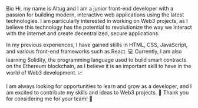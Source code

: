 Bio
Hi, my name is Altug and I am a junior front-end developer with a passion for building modern, interactive web applications using the latest technologies.
I am particularly interested in working on Web3 projects, as I believe this technology has the potential to revolutionize the way we interact with the internet and create decentralized, secure applications.

In my previous experiences, I have gained skills in HTML, CSS, JavaScript, and various front-end frameworks such as React. 💻 Currently, I am also learning Solidity, the programming language used to build smart contracts on the Ethereum blockchain, as I believe it is an important skill to have in the world of Web3 development. 📈

I am always looking for opportunities to learn and grow as a developer, and I am excited to contribute my skills and ideas to Web3 projects. 🚀 Thank you for considering me for your team! 🙏
